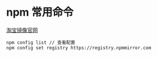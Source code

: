 # npm 常用命令

[淘宝镜像官网](https://npmmirror.com/)



```
npm config list // 查看配置
npm config set registry https://registry.npmmirror.com 
```
